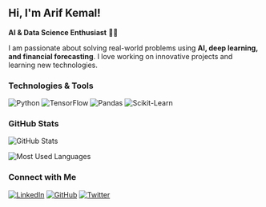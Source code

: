 ##  Hi, I'm Arif Kemal!

**AI & Data Science Enthusiast** 🧠💡

I am passionate about solving real-world problems using **AI, deep learning, and financial forecasting**. I love working on innovative projects and learning new technologies.

###  Technologies & Tools

![Python](https://img.shields.io/badge/Python-3776AB?style=for-the-badge&logo=python&logoColor=white)
![TensorFlow](https://img.shields.io/badge/TensorFlow-FF6F00?style=for-the-badge&logo=tensorflow&logoColor=white)
![Pandas](https://img.shields.io/badge/Pandas-150458?style=for-the-badge&logo=pandas&logoColor=white)
![Scikit-Learn](https://img.shields.io/badge/Scikit%20Learn-F7931E?style=for-the-badge&logo=scikit-learn&logoColor=white)

###  GitHub Stats

![GitHub Stats](https://github-readme-stats.vercel.app/api?username=arifkemal&show_icons=true&theme=rose)

![Most Used Languages](https://github-readme-stats.vercel.app/api/top-langs/?username=arifkemal&layout=compact&theme=rose)


###  Connect with Me

[![LinkedIn](https://img.shields.io/badge/LinkedIn-0077B5?style=for-the-badge&logo=linkedin&logoColor=white)](https://www.linkedin.com/in/arif-kemal-erdönmez-8b3055220/)
[![GitHub](https://img.shields.io/badge/GitHub-100000?style=for-the-badge&logo=github&logoColor=white)](https://github.com/arifkemal)
[![Twitter](https://img.shields.io/badge/Twitter-1DA1F2?style=for-the-badge&logo=twitter&logoColor=white)](https://twitter.com/ake1611)
